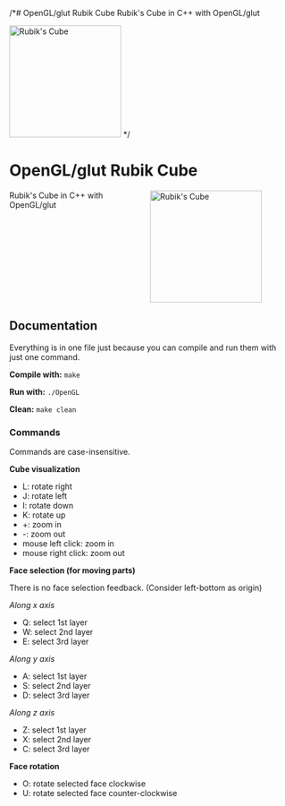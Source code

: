 /*# OpenGL/glut Rubik Cube
Rubik's Cube in C++ with OpenGL/glut

<img src="./Rubiks%20Cube.gif" alt="Rubik's Cube" width="200" height="200">
*/

# OpenGL/glut Rubik Cube

<div style="display: flex;">
  <div style="flex: 1;">
    <!-- Title and paragraph content -->
    Rubik's Cube in C++ with OpenGL/glut
  </div>
  <div style="flex: 1;">
    <!-- Image -->
    <img src="./Rubiks%20Cube.gif" alt="Rubik's Cube" width="200" height="200">
  </div>
</div>


## Documentation

Everything is in one file just because you can compile and run them with just one command.

**Compile with:** `make`

**Run with:** `./OpenGL`

**Clean:** `make clean`

### Commands

Commands are case-insensitive.

**Cube visualization**

- L: rotate right
- J: rotate left
- I: rotate down
- K: rotate up
- +: zoom in
- -: zoom out
- mouse left click: zoom in
- mouse right click: zoom out

**Face selection (for moving parts)**

There is no face selection feedback.
(Consider left-bottom as origin)

*Along x axis*

- Q: select 1st layer
- W: select 2nd layer
- E: select 3rd layer

*Along y axis*

- A: select 1st layer
- S: select 2nd layer
- D: select 3rd layer

*Along z axis*

- Z: select 1st layer
- X: select 2nd layer
- C: select 3rd layer

**Face rotation**

- O: rotate selected face clockwise
- U: rotate selected face counter-clockwise
